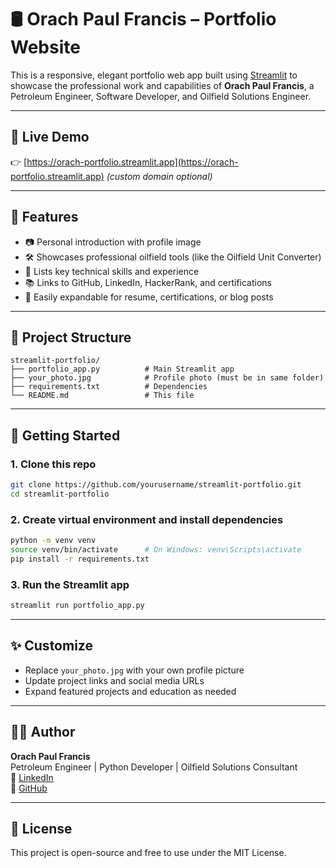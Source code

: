 # 🛢️ Orach Paul Francis – Portfolio Website

This is a responsive, elegant portfolio web app built using [Streamlit](https://streamlit.io/) to showcase the professional work and capabilities of **Orach Paul Francis**, a Petroleum Engineer, Software Developer, and Oilfield Solutions Engineer.

---

## 🚀 Live Demo

👉 [https://orach-portfolio.streamlit.app](https://orach-portfolio.streamlit.app) *(custom domain optional)*

---

## 📌 Features

- 📷 Personal introduction with profile image
- 🛠️ Showcases professional oilfield tools (like the Oilfield Unit Converter)
- 🧰 Lists key technical skills and experience
- 📚 Links to GitHub, LinkedIn, HackerRank, and certifications
- 📄 Easily expandable for resume, certifications, or blog posts

---

## 📂 Project Structure

```
streamlit-portfolio/
├── portfolio_app.py          # Main Streamlit app
├── your_photo.jpg            # Profile photo (must be in same folder)
├── requirements.txt          # Dependencies
└── README.md                 # This file
```

---

## 🔧 Getting Started

### 1. Clone this repo
```bash
git clone https://github.com/yourusername/streamlit-portfolio.git
cd streamlit-portfolio
```

### 2. Create virtual environment and install dependencies
```bash
python -m venv venv
source venv/bin/activate      # On Windows: venv\Scripts\activate
pip install -r requirements.txt
```

### 3. Run the Streamlit app
```bash
streamlit run portfolio_app.py
```

---

## ✨ Customize

- Replace `your_photo.jpg` with your own profile picture
- Update project links and social media URLs
- Expand featured projects and education as needed

---

## 👨‍💼 Author

**Orach Paul Francis**  
Petroleum Engineer | Python Developer | Oilfield Solutions Consultant  
🔗 [LinkedIn](https://linkedin.com/in/orachpaulfrancis)  
🔗 [GitHub](https://github.com/ORACHPAULFRANCIS)

---

## 📄 License
This project is open-source and free to use under the MIT License.
